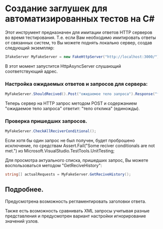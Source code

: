 # Создание заглушек для автоматизированных тестов на C#

Этот инструмент предназначен для имитации ответов HTTP серверов во время тестирования. 
Т.е. если Вам необходимо имитировать ответы от связанных систем, то Вы можете поднять локально сервер, создав следующий экземпляр:

```C#
IFakeServer MyFakeServer = new FakeHttpServer("http://localhost:3000/");
```

В этот момент запустится HttpAsyncServer слушающий соответствующий адрес.

### Настройка ожидаемых ответов и запросов для сервера:

```C#
MyFakeServer.ShouldRecived().Post("ожидаемое тело запроса").Response("тело отклика");
```

Теперь сервер на HTTP запрос методом POST и содержанием "ожидаемое тело запроса" ответит: "тело отклика" (единожды).

### Проверка пришедших запросов.

```C#
MyFakeServer.CheckAllReciverConditional();
```

Если хотя бы один запрос не был получен, будет проброшено исключение, по средствам Assert.Fail("Some reciver conditionals are not met.") из Microsoft.VisualStudio.TestTools.UnitTesting;

Для просмотра актуального списка, пришедших запрос, Вы можете воспользоваться методом "GetReciveHistory":

```C# 
string[] actualRequests = MyFakeServer.GetReciveHistory();
```

## Подробнее.
Предусмотрена возможность регламентировать заголовки ответа.

Также есть возможность сравнивать XML запросы учитывая разные представления и предусмотрен вариант настройки игнорирование значений узлов.
